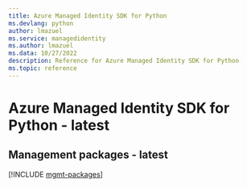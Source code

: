 ```yaml
---
title: Azure Managed Identity SDK for Python
ms.devlang: python
author: lmazuel
ms.service: managedidentity
ms.author: lmazuel
ms.data: 10/27/2022
description: Reference for Azure Managed Identity SDK for Python
ms.topic: reference
---
```

# Azure Managed Identity SDK for Python - latest

## Management packages - latest
[!INCLUDE [mgmt-packages](managed-identity-mgmt-index.md)]